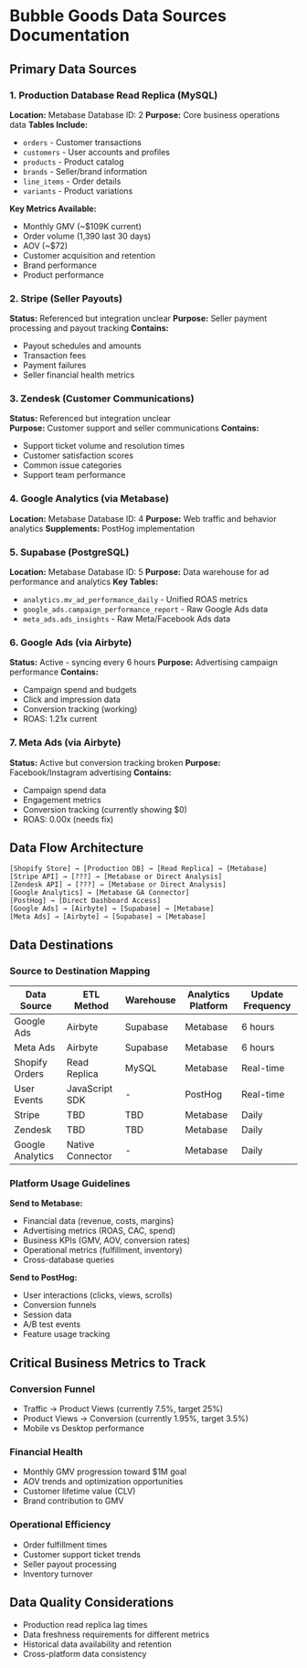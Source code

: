# Bubble Goods Data Sources Documentation

## Primary Data Sources

### 1. Production Database Read Replica (MySQL)
**Location:** Metabase Database ID: 2
**Purpose:** Core business operations data
**Tables Include:**
- `orders` - Customer transactions
- `customers` - User accounts and profiles  
- `products` - Product catalog
- `brands` - Seller/brand information
- `line_items` - Order details
- `variants` - Product variations

**Key Metrics Available:**
- Monthly GMV (~$109K current)
- Order volume (1,390 last 30 days)
- AOV (~$72)
- Customer acquisition and retention
- Brand performance
- Product performance

### 2. Stripe (Seller Payouts)
**Status:** Referenced but integration unclear
**Purpose:** Seller payment processing and payout tracking
**Contains:**
- Payout schedules and amounts
- Transaction fees
- Payment failures
- Seller financial health metrics

### 3. Zendesk (Customer Communications)
**Status:** Referenced but integration unclear  
**Purpose:** Customer support and seller communications
**Contains:**
- Support ticket volume and resolution times
- Customer satisfaction scores
- Common issue categories
- Support team performance

### 4. Google Analytics (via Metabase)
**Location:** Metabase Database ID: 4
**Purpose:** Web traffic and behavior analytics
**Supplements:** PostHog implementation

### 5. Supabase (PostgreSQL)
**Location:** Metabase Database ID: 5
**Purpose:** Data warehouse for ad performance and analytics
**Key Tables:**
- `analytics.mv_ad_performance_daily` - Unified ROAS metrics
- `google_ads.campaign_performance_report` - Raw Google Ads data
- `meta_ads.ads_insights` - Raw Meta/Facebook Ads data

### 6. Google Ads (via Airbyte)
**Status:** Active - syncing every 6 hours
**Purpose:** Advertising campaign performance
**Contains:**
- Campaign spend and budgets
- Click and impression data
- Conversion tracking (working)
- ROAS: 1.21x current

### 7. Meta Ads (via Airbyte)
**Status:** Active but conversion tracking broken
**Purpose:** Facebook/Instagram advertising
**Contains:**
- Campaign spend data
- Engagement metrics
- Conversion tracking (currently showing $0)
- ROAS: 0.00x (needs fix)

## Data Flow Architecture

```
[Shopify Store] → [Production DB] → [Read Replica] → [Metabase]
[Stripe API] → [???] → [Metabase or Direct Analysis]
[Zendesk API] → [???] → [Metabase or Direct Analysis]
[Google Analytics] → [Metabase GA Connector]
[PostHog] → [Direct Dashboard Access]
[Google Ads] → [Airbyte] → [Supabase] → [Metabase]
[Meta Ads] → [Airbyte] → [Supabase] → [Metabase]
```

## Data Destinations

### Source to Destination Mapping

| Data Source | ETL Method | Warehouse | Analytics Platform | Update Frequency |
|-------------|-----------|-----------|-------------------|------------------|
| Google Ads | Airbyte | Supabase | Metabase | 6 hours |
| Meta Ads | Airbyte | Supabase | Metabase | 6 hours |
| Shopify Orders | Read Replica | MySQL | Metabase | Real-time |
| User Events | JavaScript SDK | - | PostHog | Real-time |
| Stripe | TBD | TBD | Metabase | Daily |
| Zendesk | TBD | TBD | Metabase | Daily |
| Google Analytics | Native Connector | - | Metabase | Daily |

### Platform Usage Guidelines

**Send to Metabase:**
- Financial data (revenue, costs, margins)
- Advertising metrics (ROAS, CAC, spend)
- Business KPIs (GMV, AOV, conversion rates)
- Operational metrics (fulfillment, inventory)
- Cross-database queries

**Send to PostHog:**
- User interactions (clicks, views, scrolls)
- Conversion funnels
- Session data
- A/B test events
- Feature usage tracking

## Critical Business Metrics to Track

### Conversion Funnel
- Traffic → Product Views (currently 7.5%, target 25%)
- Product Views → Conversion (currently 1.95%, target 3.5%)
- Mobile vs Desktop performance

### Financial Health  
- Monthly GMV progression toward $1M goal
- AOV trends and optimization opportunities
- Customer lifetime value (CLV)
- Brand contribution to GMV

### Operational Efficiency
- Order fulfillment times
- Customer support ticket trends
- Seller payout processing
- Inventory turnover

## Data Quality Considerations
- Production read replica lag times
- Data freshness requirements for different metrics
- Historical data availability and retention
- Cross-platform data consistency